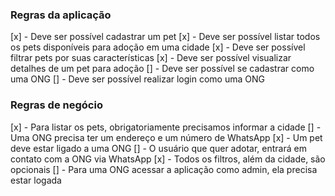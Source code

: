 ### Regras da aplicação

[x] - Deve ser possível cadastrar um pet
[x] - Deve ser possível listar todos os pets disponíveis para adoção em uma cidade
[x] - Deve ser possível filtrar pets por suas características
[x] - Deve ser possível visualizar detalhes de um pet para adoção
[] - Deve ser possível se cadastrar como uma ONG
[] - Deve ser possível realizar login como uma ONG

### Regras de negócio

[x] - Para listar os pets, obrigatoriamente precisamos informar a cidade
[] - Uma ONG precisa ter um endereço e um número de WhatsApp
[x] - Um pet deve estar ligado a uma ONG
[] - O usuário que quer adotar, entrará em contato com a ONG via WhatsApp
[x] - Todos os filtros, além da cidade, são opcionais
[] - Para uma ONG acessar a aplicação como admin, ela precisa estar logada